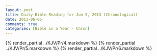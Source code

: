 ```yaml
---
layout: post
title: Daily Bible Reading for Jun 5, 2013 (Chronological)
date: 2013-06-05
comments: true
categories: [Bible in a Year - Chron]
---
```

{% render_partial ../KJV/Pr/4.markdown %}
{% render_partial ../KJV/Pr/5.markdown %}
{% render_partial ../KJV/Pr/6.markdown %}
